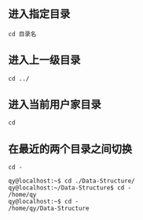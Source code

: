 ## 进入指定目录

```shell
cd 目录名
```

## 进入上一级目录

```shell
cd ../
```

## 进入当前用户家目录

```shell
cd
```

## 在最近的两个目录之间切换

```shell
cd -
```

```shell
qy@localhost:~$ cd ./Data-Structure/
qy@localhost:~/Data-Structure$ cd -
/home/qy
qy@localhost:~$ cd -
/home/qy/Data-Structure
```

